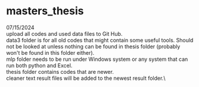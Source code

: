 # masters_thesis
07/15/2024\
upload all codes and used data files to Git Hub.\
data3 folder is for all old codes that might contain some useful tools. Should not be looked at unless nothing can be found in thesis folder (probably won't be found in this folder either).\
mlp folder needs to be run under Windows system or any system that can run both python and Excel.\
thesis folder contains codes that are newer.\
cleaner text result files will be added to the newest result folder.\

